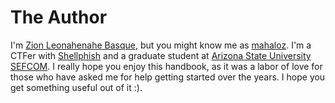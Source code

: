 # The Author

I'm [Zion Leonahenahe Basque](https://zionbasque.com), but you might know me as [mahaloz](https://mahaloz.re). I'm a CTFer with [Shellphish](https://shellphish.net) and a graduate student at [Arizona State University SEFCOM](https://sefcom.asu.edu/). I really hope you enjoy this handbook, as it was a labor of love for those who have asked me for help getting started over the years. I hope you get something useful out of it :). 
